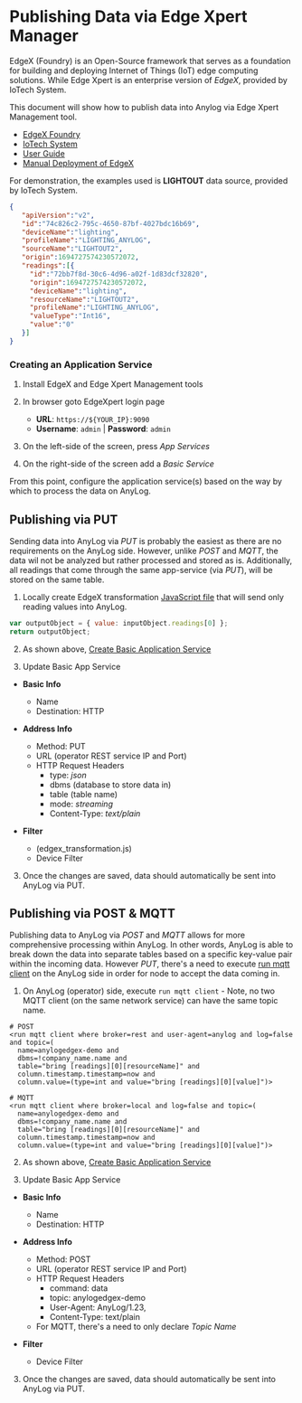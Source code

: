 # Publishing Data via Edge Xpert Manager

EdgeX (Foundry) is an Open-Source framework that serves as a foundation for building and deploying Internet of Things (IoT)
edge computing solutions. While Edge Xpert is an enterprise version of _EdgeX_, provided by IoTech System. 

This document will show how to publish data into Anylog via Edge Xpert Management tool.   

* [EdgeX Foundry](https://www.edgexfoundry.org/)
* [IoTech System](https://www.iotechsys.com/)
* [User Guide](https://docs.iotechsys.com/)
* [Manual Deployment of EdgeX](EdgeX.md)


For demonstration, the examples used is **LIGHTOUT** data source, provided by IoTech System.  
```json
{
   "apiVersion":"v2",
   "id":"74c826c2-795c-4650-87bf-4027bdc16b69",
   "deviceName":"lighting",
   "profileName":"LIGHTING_ANYLOG",
   "sourceName":"LIGHTOUT2",
   "origin":1694727574230572072,
   "readings":[{
     "id":"72bb7f8d-30c6-4d96-a02f-1d83dcf32820",
     "origin":1694727574230572072,
     "deviceName":"lighting",
     "resourceName":"LIGHTOUT2",
     "profileName":"LIGHTING_ANYLOG",
     "valueType":"Int16",
     "value":"0"
   }]
}	 
```

### Creating an Application Service
1. Install EdgeX and Edge Xpert Management tools

2. In browser goto EdgeXpert login page
   * **URL**: `https://${YOUR_IP}:9090` 
   * **Username**: `admin` | **Password**: `admin`

3. On the left-side of the screen, press _App Services_

4. On the right-side of the screen add a _Basic Service_

From this point, configure the application service(s) based on the way by which to process the data on AnyLog.

## Publishing via PUT 

Sending data into AnyLog via _PUT_ is probably the easiest as there are no requirements on the AnyLog side. However,
unlike _POST_ and _MQTT_, the data wil not be analyzed but rather processed and stored as is. Additionally, all readings
that come through the same app-service (via _PUT_), will be stored on the same table. 

1. Locally create EdgeX transformation [JavaScript file](edgex_transformation.js) that will send only reading values 
into AnyLog. 
```javascript 
var outputObject = { value: inputObject.readings[0] };
return outputObject;
```

2. As shown above, [Create Basic Application Service](#creating-an-application-service)

3. Update Basic App Service
* **Basic Info** 
  * Name
  * Destination: HTTP

* **Address Info**
  * Method: PUT 
  * URL (operator REST service IP and Port)
  * HTTP Request Headers
    * type: _json_
    * dbms (database to store data in)
    * table (table name)
    * mode: _streaming_
    * Content-Type: _text/plain_

* **Filter**
  * (edgex_transformation.js)
  * Device Filter

3. Once the changes are saved, data should automatically be sent into AnyLog via PUT.


## Publishing via POST & MQTT 

Publishing data to AnyLog via _POST_ and _MQTT_ allows for more comprehensive processing within AnyLog. In other words,
AnyLog is able to break down the data into separate tables based on a specific key-value pair within the incoming data. 
However _PUT_, there's a need to execute [run mqtt client](../../message%20broker.md) on the AnyLog side in order for 
node to accept the data coming in.  

1. On AnyLog (operator) side, execute `run mqtt client` - Note, no two MQTT client (on the same network service) 
can have the same topic name.  
```anylog 
# POST 
<run mqtt client where broker=rest and user-agent=anylog and log=false and topic=(
  name=anylogedgex-demo and 
  dbms=!company_name.name and 
  table="bring [readings][0][resourceName]" and 
  column.timestamp.timestamp=now and 
  column.value=(type=int and value="bring [readings][0][value]")>
  
# MQTT  
<run mqtt client where broker=local and log=false and topic=(
  name=anylogedgex-demo and 
  dbms=!company_name.name and 
  table="bring [readings][0][resourceName]" and 
  column.timestamp.timestamp=now and 
  column.value=(type=int and value="bring [readings][0][value]")>
```

2. As shown above, [Create Basic Application Service](#creating-an-application-service)

3. Update Basic App Service
* **Basic Info** 
  * Name
  * Destination: HTTP

* **Address Info**
  * Method: POST 
  * URL (operator REST service IP and Port)
  * HTTP Request Headers
    * command: data 
    * topic: anylogedgex-demo
    * User-Agent: AnyLog/1.23,
    * Content-Type: text/plain
  * For MQTT, there's a need to only declare _Topic Name_
  
* **Filter**
  * Device Filter

3. Once the changes are saved, data should automatically be sent into AnyLog via PUT.


